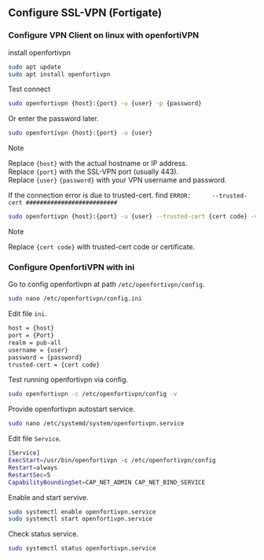 ## Configure SSL-VPN (Fortigate)
### Configure VPN Client on linux with openfortiVPN
install openfortivpn
```bash
sudo apt update
sudo apt install openfortivpn
```

Test connect 
```bash
sudo openfortivpn {host}:{port} -u {user} -p {password}
```

Or enter the password later.
```bash
sudo openfortivpn {host}:{port} -u {user}
```
> [!NOTE]
Replace `{host}` with the actual hostname or IP address.<br>
Replace `{port}` with the SSL-VPN port (usually 443).<br>
Replace `{user}` `{password}` with your VPN username and password.

If the connection error is due to trusted-cert.
find `ERROR:      --trusted-cert ##########################`
```bash
sudo openfortivpn {host}:{port} -u {user} --trusted-cert {cert code} -v
```
> [!NOTE]
Replace `{cert code}` with trusted-cert code or certificate.

### Configure OpenfortiVPN with ini
Go to config openfortivpn at path `/etc/openfortivpn/config`.
```bash
sudo nano /etc/openfortivpn/config.ini
```
Edit file `ini`.
```bash
host = {host}
port = {Port}
realm = pub-all
username = {user}
password = {password}
trusted-cert = {cert code}
```

Test running openfortivpn via config.
```bash
sudo openfortivpn -c /etc/openfortivpn/config -v
```

Provide openfortivpn autostart service.
```bash
sudo nano /etc/systemd/system/openfortivpn.service
```

Edit file `Service`.
```bash
[Service]
ExecStart=/usr/bin/openfortivpn -c /etc/openfortivpn/config
Restart=always
RestartSec=5
CapabilityBoundingSet=CAP_NET_ADMIN CAP_NET_BIND_SERVICE
```

Enable and start servive.
```bash
sudo systemctl enable openfortivpn.service
sudo systemctl start openfortivpn.service
```
Check status service.
```bash
sudo systemctl status openfortivpn.service
```

